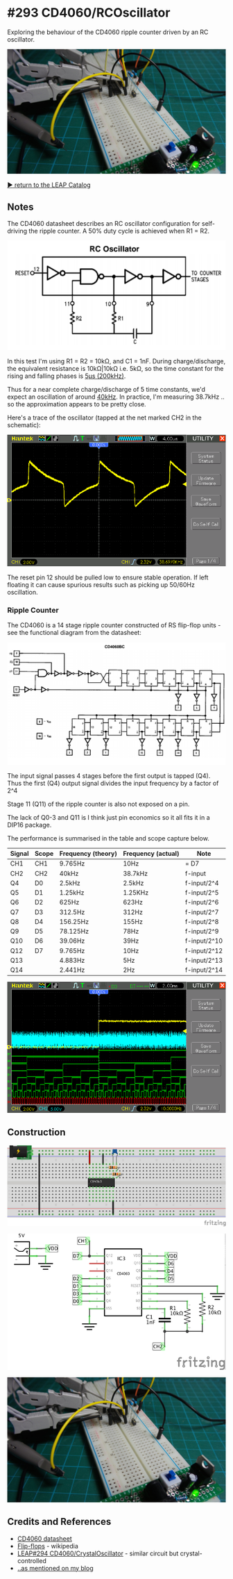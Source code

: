 # #293 CD4060/RCOscillator

Exploring the behaviour of the CD4060 ripple counter driven by an RC oscillator.

![Build](./assets/RCOscillator_build.jpg?raw=true)

[:arrow_forward: return to the LEAP Catalog](https://leap.tardate.com)

## Notes

The CD4060 datasheet describes an RC oscillator configuration for self-driving the ripple counter.
A 50% duty cycle is achieved when R1 = R2.

![CD4060_rc_oscillator](./assets/CD4060_rc_oscillator.png?raw=true)

In this test I'm using R1 = R2 = 10kΩ, and C1 = 1nF.
During charge/discharge, the equivalent resistance is 10kΩ|10kΩ i.e. 5kΩ,
so the time constant for the rising and falling phases is [5µs (200kHz)](http://www.wolframalpha.com/input/?i=1nF+*5k%CE%A9).

Thus for a near complete charge/discharge of 5 time constants, we'd expect an oscillation of around
[40kHz](http://www.wolframalpha.com/input/?i=1%2F(5*(1nF+*5k%CE%A9))).
In practice, I'm measuring 38.7kHz .. so the approximation appears to be pretty close.

Here's a trace of the oscillator (tapped at the net marked CH2 in the schematic):

![scope_oscillator](./assets/scope_oscillator.gif?raw=true)

The reset pin 12 should be pulled low to ensure stable operation.
If left floating it can cause spurious results such as picking up 50/60Hz oscillation.

### Ripple Counter

The CD4060 is a 14 stage ripple counter constructed of RS flip-flop units - see the functional diagram from the datasheet:

![CD4060_functional](../assets/CD4060_functional.png?raw=true)

The input signal passes 4 stages before the first output is tapped (Q4).
Thus the first (Q4) output signal divides the input frequency by a factor of 2^4

Stage 11 (Q11) of the ripple counter is also not exposed on a pin.

The lack of Q0-3 and Q11 is I think just pin economics so it all fits it in a DIP16 package.

The performance is summarised in the table and scope capture below.

| Signal | Scope  | Frequency (theory) | Frequency (actual) | Note         |
|--------|--------|--------------------|--------------------|--------------|
| CH1    | CH1    |            9.765Hz |               10Hz | = D7         |
| CH2    | CH2    |              40kHz |            38.7kHz | f-input      |
| Q4     | D0     |             2.5kHz |             2.5kHz | f-input/2^4  |
| Q5     | D1     |            1.25kHz |            1.25KHz | f-input/2^5  |
| Q6     | D2     |              625Hz |              623Hz | f-input/2^6  |
| Q7     | D3     |            312.5Hz |              312Hz | f-input/2^7  |
| Q8     | D4     |           156.25Hz |              155Hz | f-input/2^8  |
| Q9     | D5     |           78.125Hz |               78Hz | f-input/2^9  |
| Q10    | D6     |            39.06Hz |               39Hz | f-input/2^10 |
| Q12    | D7     |            9.765Hz |               10Hz | f-input/2^12 |
| Q13    |        |            4.883Hz |                5Hz | f-input/2^13 |
| Q14    |        |            2.441Hz |                2Hz | f-input/2^14 |

![scope_ripple_count](./assets/scope_ripple_count.gif?raw=true)

## Construction

![Breadboard](./assets/RCOscillator_bb.jpg?raw=true)

![Schematic](./assets/RCOscillator_schematic.jpg?raw=true)

![Build](./assets/RCOscillator_build.jpg?raw=true)

## Credits and References
* [CD4060 datasheet](http://www.futurlec.com/4000Series/CD4060.shtml)
* [Flip-flops](http://en.wikipedia.org/wiki/Flip-flop_%28electronics%29) - wikipedia
* [LEAP#294 CD4060/CrystalOscillator](../CrystalOscillator) - similar circuit but crystal-controlled
* [..as mentioned on my blog](https://blog.tardate.com/2017/05/leap293-cd4060-rc-oscillator.html)
